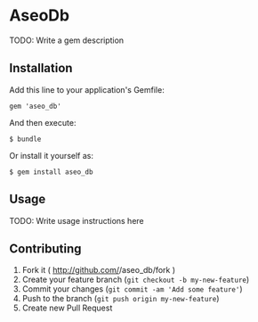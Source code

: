 # AseoDb

TODO: Write a gem description

## Installation

Add this line to your application's Gemfile:

    gem 'aseo_db'

And then execute:

    $ bundle

Or install it yourself as:

    $ gem install aseo_db

## Usage

TODO: Write usage instructions here

## Contributing

1. Fork it ( http://github.com/<my-github-username>/aseo_db/fork )
2. Create your feature branch (`git checkout -b my-new-feature`)
3. Commit your changes (`git commit -am 'Add some feature'`)
4. Push to the branch (`git push origin my-new-feature`)
5. Create new Pull Request
